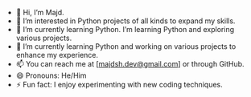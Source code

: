 - 👋 Hi, I’m Majd.
- 👀 I’m interested in Python projects of all kinds to expand my skills.
- 🌱 I’m currently learning Python. I’m learning Python and exploring various projects.
- 💞️ I’m currently learning Python and working on various projects to enhance my experience.
- 📫 You can reach me at [majdsh.dev@gmail.com] or through GitHub.
- 😄 Pronouns: He/Him
- ⚡ Fun fact: I enjoy experimenting with new coding techniques.
